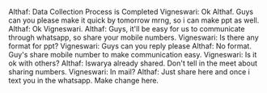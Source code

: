 Althaf: Data Collection Process is Completed
Vigneswari: Ok Althaf. Guys can you please make it quick by tomorrow mrng, so i can make ppt as well.
Althaf: Ok Vigneswari.
Althaf: Guys, it'll be easy for us to communicate through whatsapp, so share your mobile numbers.
Vigneswari: Is there any format for ppt?
Vigneswari: Guys can you reply please
Althaf: No format. Guy's share mobile number to make communication easy.
Vigneswari: Is it ok with others?
Althaf: Iswarya already shared. Don't tell in the meet about sharing numbers.
Vigneswari: In mail?
Althaf: Just share here and once i text you in the whatsapp. Make change here. 
